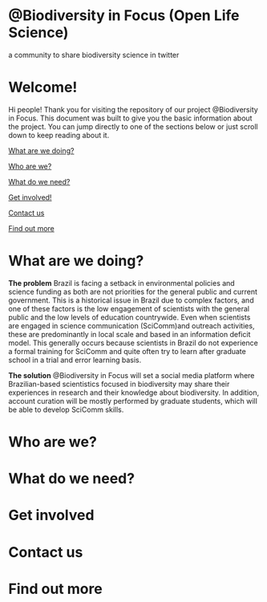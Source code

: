 # @Biodiversity in Focus (Open Life Science)
a community to share biodiversity science in twitter

# Welcome!
Hi people!
Thank you for visiting the repository of our project @Biodiversity in Focus.
This document was built to give you the basic information about the project. You can jump directly to one of the sections below or just scroll down to keep reading about it.

[What are we doing?](#what-are-we-doing)

[Who are we?](#who-are-we)

[What do we need?](#what-do-we-need)

[Get involved!](#get-involved)

[Contact us](#contact-us)

[Find out more](#find-out-more)

# What are we doing?
<b>The problem</b>
Brazil is facing a setback in environmental policies and science funding as both are not priorities for the general public and current government. This is a historical issue in Brazil due to complex factors, and one of these factors is the low engagement of scientists with the general public and the low levels of education countrywide. Even when scientists are engaged in science communication (SciComm)and outreach activities, these are predominantly in local scale and based in an information deficit model. This generally occurs because scientists in Brazil do not experience a formal training for SciComm and quite often try to learn after graduate school in a trial and error learning basis.

<b>The solution</b>
@Biodiversity in Focus will set a social media platform where Brazilian-based scientistics focused in biodiversity may share their experiences in research and their knowledge about biodiversity. In addition, account curation will be mostly performed by graduate students, which will be able to develop SciComm skills.

# Who are we?

# What do we need?

# Get involved

# Contact us

# Find out more
